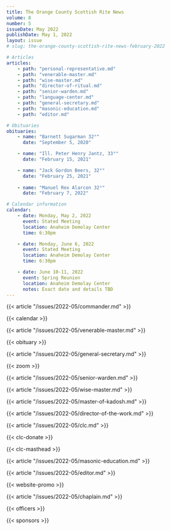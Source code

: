 ```yaml
---
title: The Orange County Scottish Rite News
volume: 8
number: 5
issueDate: May 2022
publishDate: May 1, 2022
layout: issue
# slug: the-orange-county-scottish-rite-news-february-2022

# Articles
articles:
    - path: "personal-representative.md"
    - path: "venerable-master.md"
    - path: "wise-master.md"
    - path: "director-of-ritual.md"
    - path: "senior-warden.md"
    - path: "language-center.md"
    - path: "general-secretary.md"
    - path: "masonic-education.md"
    - path: "editor.md"

# Obituaries
obituaries:
    - name: "Barnett Sugarman 32°"
      date: "September 5, 2020"

    - name: "Ill. Peter Henry Jantz, 33°"
      date: "February 15, 2021"

    - name: "Jack Gordon Beers, 32°"
      date: "February 25, 2021"
    
    - name: "Manuel Rex Alarcon 32°"
      date: "February 7, 2022"

# Calendar information
calendar:
    - date: Monday, May 2, 2022
      event: Stated Meeting
      location: Anaheim Demolay Center
      time: 6:30pm

    - date: Monday, June 6, 2022
      event: Stated Meeting
      location: Anaheim Demolay Center
      time: 6:30pm

    - date: June 10-11, 2022
      event: Spring Reunion
      location: Anaheim Demolay Center
      notes: Exact date and details TBD
---
```


{{< article "/issues/2022-05/commander.md" >}}

{{< calendar >}}

{{< article "/issues/2022-05/venerable-master.md" >}}

{{< obituary >}}

{{< article "/issues/2022-05/general-secretary.md" >}}

{{< zoom >}}

{{< article "/issues/2022-05/senior-warden.md" >}}

{{< article "/issues/2022-05/wise-master.md" >}}

{{< article "/issues/2022-05/master-of-kadosh.md" >}}

{{< article "/issues/2022-05/director-of-the-work.md" >}}

{{< article "/issues/2022-05/clc.md" >}}

{{< clc-donate >}}

{{< clc-masthead >}}

{{< article "/issues/2022-05/masonic-education.md" >}}

{{< article "/issues/2022-05/editor.md" >}}

{{< website-promo >}}

{{< article "/issues/2022-05/chaplain.md" >}}

{{< officers >}}

{{< sponsors >}}




